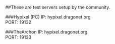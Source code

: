 ##These are test servers setup by the community.

###Hypixel (PC)
IP: hypixel.dragonet.org<br>
PORT: 19132

###TheArchon
IP: hypixel.dragonet.org<br>
PORT: 19133
